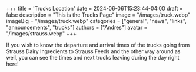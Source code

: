 +++
title = 'Trucks Location'
date = 2024-06-06T15:23:44-04:00
draft = false
description = "This is the Trucks Page"
image = "/images/truck.webp"
imageBig = "/images/truck.webp"
categories = ["general", "news", "links", "announcements", "trucks"]
authors = ["Andres"]
avatar = "/images/strauss.webp"
+++

If you wish to know the departure and arrival times of the trucks going from Strauss Dairy Ingredients to Strauss Feeds and the other way around as well, you can see the times and next trucks leaving during the day right here!
